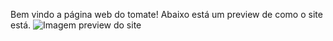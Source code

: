 Bem vindo a página web do tomate!
Abaixo está um preview de como o site está.
![Imagem preview do site](https://exemplo.com/logo.png)
